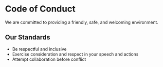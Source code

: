 # Code of Conduct

We are committed to providing a friendly, safe, and welcoming environment.

## Our Standards
- Be respectful and inclusive
- Exercise consideration and respect in your speech and actions
- Attempt collaboration before conflict
